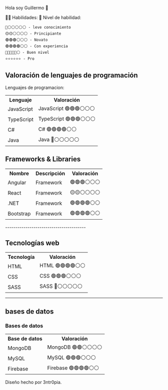 Hola soy Guillermo 👋



👩‍💻 Habilidades:
🌟 Nivel de habilidad:

    🔴⚪⚪⚪⚪⚪ - leve conocimiento
    🟡🟡⚪⚪⚪⚪ - Principiante
    🟢🟢🟢⚪⚪⚪ - Novato
    🟢🟢🟢🟢⚪⚪ - Con experiencia
    🔵🔵🔵🔵🔵⚪ - Buen nivel
    ⭐⭐⭐⭐⭐⭐ - Pro
		 
<html>
<head>
    
</head>
<body>

<h2>Valoración de lenguajes de programación</h2>
Lenguajes de programacion:
<table>
    <tr>
        <th>Lenguaje</th>
        <th>Valoración</th>
    </tr>
    <tr>
        <td>JavaScript</td>
        <td>JavaScript 🟢🟢🟢⚪⚪⚪</td>
    </tr>
    <tr>
        <td>TypeScript</td>
        <td>TypeScript 🟢🟢🟢⚪⚪⚪</td>
    </tr>
    <tr>
        <td>C#</td>
        <td>C# 🟢🟢🟢🟢⚪⚪</td>
    </tr>
    <tr>
        <td>Java</td>
        <td>Java 🔴⚪⚪⚪⚪⚪</td>
    </tr>
</table>

</body>
</html>
<html>
<body>
<h2>Frameworks & Libraries</h2>

<table>
    <tr>
        <th>Nombre</th>
        <th>Descripción</th>
        <th>Valoración</th>
    </tr>
    <tr>
        <td>Angular</td>
        <td>Framework</td>
        <td>🟢🟢🟢⚪⚪⚪</td>
    </tr>
    <tr>
        <td>React</td>
        <td>Framework</td>
        <td>🟡🟡⚪⚪⚪⚪</td>
    </tr>
     <tr>
        <td>.NET</td>
        <td>Framework</td>
        <td> 🟢🟢🟢🟢⚪⚪ </td>
    </tr>
    <tr>
        <td>Bootstrap</td>
        <td>Framework</td>
        <td> 🟢🟢🟢🟢⚪⚪ </td>
    </tr>
</table>

</body>
</html>
----------------------------------------
<!DOCTYPE html>
<html>
<head>
  
</head>
<body>

<h2>Tecnologías web</h2>

<table>
    <tr>
        <th>Tecnología</th>
        <th>Valoración</th>
    </tr>
    <tr>
        <td>HTML</td>
        <td>HTML 🟢🟢🟢🟢⚪⚪</td>
    </tr>
    <tr>
        <td>CSS</td>
        <td>CSS 🟢🟢🟢⚪⚪⚪</td>
    </tr>
    <tr>
        <td>SASS</td>
        <td>SASS 🔴⚪⚪⚪⚪⚪</td>
    </tr>
</table>

</body>
</html>

-----------------------------------------
<body>

<h2> bases de datos</h2>
<html>
<body>
<h3>Bases de datos</h3>
<table>
    <tr>
        <th>Base de datos</th>
        <th>Valoración</th>
    </tr>
    <tr>
        <td>MongoDB</td>
        <td>MongoDB 🟢🟢⚪⚪⚪⚪</td>
    </tr>
    <tr>
        <td>MySQL</td>
        <td>MySQL 🟢🟢🟢⚪⚪⚪</td>
    </tr>
    <tr>
        <td>Firebase</td>
        <td>Firebase 🟢🟢🟢🟢⚪⚪</td>
    </tr>
</table>

</body>
</html>

		


Diseño hecho por 3ntr0pia.


<!--
**blackl1ght98/blackl1ght98** is a ✨ _special_ ✨ repository because its `README.md` (this file) appears on your GitHub profile.

Here are some ideas to get you started:

- 🔭 I’m currently working on ...
- 🌱 I’m currently learning ...
- 👯 I’m looking to collaborate on ...
- 🤔 I’m looking for help with ...
- 💬 Ask me about ...
- 📫 How to reach me: ...
- 😄 Pronouns: ...
- ⚡ Fun fact: ...
-->

